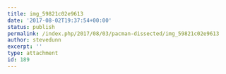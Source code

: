 ```yaml
---
title: img_59821c02e9613
date: '2017-08-02T19:37:54+00:00'
status: publish
permalink: /index.php/2017/08/03/pacman-dissected/img_59821c02e9613
author: stevedunn
excerpt: ''
type: attachment
id: 189
---
```

<!DOCTYPE html PUBLIC "-//W3C//DTD HTML 4.0 Transitional//EN" "http://www.w3.org/TR/REC-html40/loose.dtd">
<?xml encoding="UTF-8">
